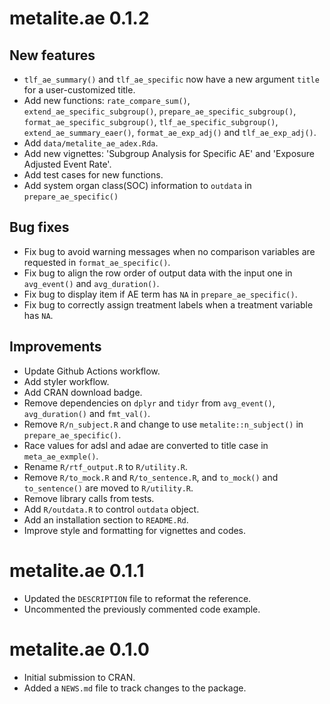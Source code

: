 # metalite.ae 0.1.2

## New features
- `tlf_ae_summary()` and `tlf_ae_specific` now have a new argument `title` for a user-customized title.
- Add new functions: `rate_compare_sum()`, `extend_ae_specific_subgroup()`, `prepare_ae_specific_subgroup()`, `format_ae_specific_subgroup()`, `tlf_ae_specific_subgroup()`, `extend_ae_summary_eaer()`, 
`format_ae_exp_adj()` and `tlf_ae_exp_adj()`.
- Add `data/metalite_ae_adex.Rda`.
- Add new vignettes: 'Subgroup Analysis for Specific AE' and 'Exposure Adjusted Event Rate'.
- Add test cases for new functions.
- Add system organ class(SOC) information to `outdata` in `prepare_ae_specific()`

## Bug fixes
- Fix bug to avoid warning messages when no comparison variables are requested in `format_ae_specific()`.
- Fix bug to align the row order of output data with the input one in `avg_event()` and `avg_duration()`.
- Fix bug to display item if AE term has `NA` in `prepare_ae_specific()`.
- Fix bug to correctly assign treatment labels when a treatment variable has `NA`.

## Improvements
- Update Github Actions workflow.
- Add styler workflow.
- Add CRAN download badge.
- Remove dependencies on `dplyr` and `tidyr` from `avg_event()`, `avg_duration()` and `fmt_val()`.
- Remove `R/n_subject.R` and change to use `metalite::n_subject()` in `prepare_ae_specific()`.
- Race values for adsl and adae are converted to title case in `meta_ae_exmple()`.
- Rename `R/rtf_output.R` to `R/utility.R`.
- Remove `R/to_mock.R` and `R/to_sentence.R`, and `to_mock()` and `to_sentence()` are moved to `R/utility.R`.
- Remove library calls from tests.
- Add `R/outdata.R` to control `outdata` object.
- Add an installation section to `README.Rd`.
- Improve style and formatting for vignettes and codes.

# metalite.ae 0.1.1

- Updated the `DESCRIPTION` file to reformat the reference.
- Uncommented the previously commented code example.

# metalite.ae 0.1.0

- Initial submission to CRAN.
- Added a `NEWS.md` file to track changes to the package.
